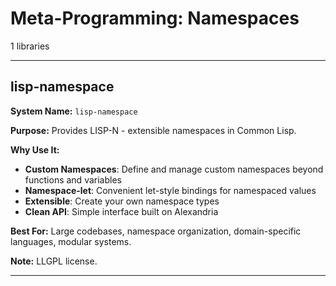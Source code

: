 # Meta-Programming: Namespaces

1 libraries

---

## lisp-namespace

**System Name:** `lisp-namespace`

**Purpose:** Provides LISP-N - extensible namespaces in Common Lisp.

**Why Use It:**
- **Custom Namespaces**: Define and manage custom namespaces beyond functions and variables
- **Namespace-let**: Convenient let-style bindings for namespaced values
- **Extensible**: Create your own namespace types
- **Clean API**: Simple interface built on Alexandria

**Best For:** Large codebases, namespace organization, domain-specific languages, modular systems.

**Note:** LLGPL license.

---


